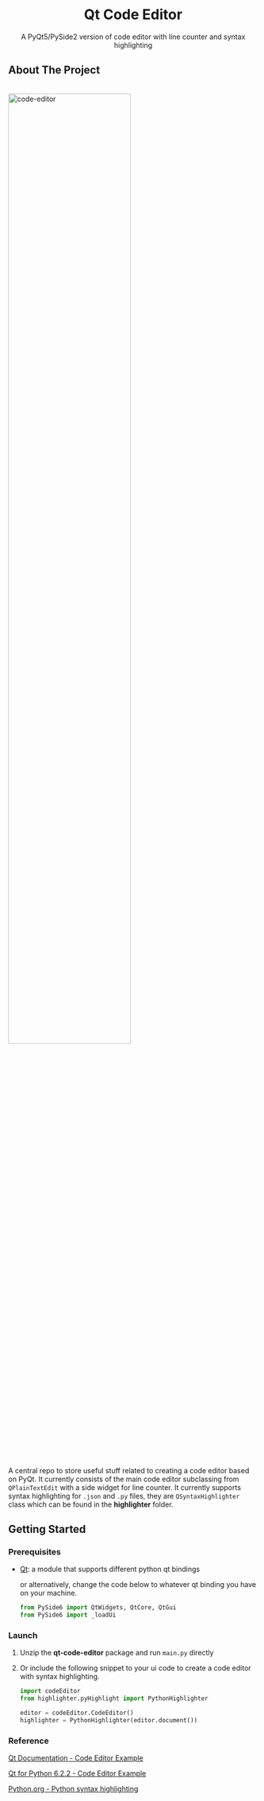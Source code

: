 <div align="center">
<h1 align="center">Qt Code Editor</h1>

  <p align="center">
    A PyQt5/PySide2 version of code editor with line counter and syntax highlighting
  </p>
</div>

## About The Project

<br>

<div align="left">
<img src="https://i.imgur.com/slpRvWD.png" alt="code-editor" width="70%"/>
</div>

<br>

A central repo to store useful stuff related to creating a code editor based on PyQt.
It currently consists of the main code editor subclassing from `QPlainTextEdit` with
a side widget for line counter. It currently supports syntax highlighting for
`.json` and `.py` files, they are `QSyntaxHighlighter` class which can be found
in the **highlighter** folder.

## Getting Started

### Prerequisites

- [Qt](https://github.com/mottosso/Qt.py): a module that supports different
python qt bindings

   or alternatively, change the code below to whatever qt binding you have on your machine.
   ```python
   from PySide6 import QtWidgets, QtCore, QtGui
   from PySide6 import _loadUi
   ```

### Launch

1. Unzip the **qt-code-editor** package and run `main.py` directly

2. Or include the following snippet to your ui code to create a
code editor with syntax highlighting.
    ```python
    import codeEditor
    from highlighter.pyHighlight import PythonHighlighter

    editor = codeEditor.CodeEditor()
    highlighter = PythonHighlighter(editor.document())
    ```

### Reference

[Qt Documentation - Code Editor Example](https://doc.qt.io/qt-5/qtwidgets-widgets-codeeditor-example.html)

[Qt for Python 6.2.2 - Code Editor Example](https://doc.qt.io/qtforpython/examples/example_widgets__codeeditor.html)

[Python.org - Python syntax highlighting](https://wiki.python.org/moin/PyQt/Python%20syntax%20highlighting)

